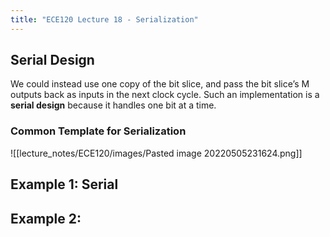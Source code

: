 ```yaml
---
title: "ECE120 Lecture 18 - Serialization"
---
```

## Serial Design
We could instead use one copy of the bit slice, and pass the bit slice’s M outputs back as inputs in the next clock cycle. Such an implementation is a **serial design** because it handles one bit at a time.

### Common Template for Serialization
![[lecture_notes/ECE120/images/Pasted image 20220505231624.png]]

## Example 1: Serial 

## Example 2:

